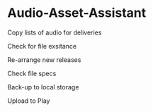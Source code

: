 # Audio-Asset-Assistant

Copy lists of audio for deliveries

Check for file exsitance

Re-arrange new releases

Check file specs

Back-up to local storage

Upload to Play
